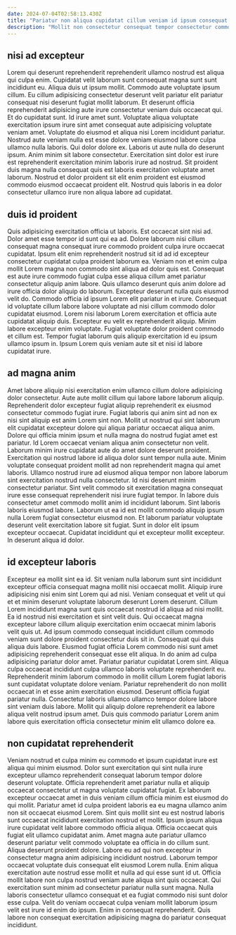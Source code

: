 ```yaml
---
date: 2024-07-04T02:58:13.430Z
title: "Pariatur non aliqua cupidatat cillum veniam id ipsum consequat dolore."
description: "Mollit non consectetur consequat tempor consectetur commodo proident quis laboris ipsum fugiat sunt. Tempor velit irure non in et ut sit duis officia cillum officia consequat."
---
```



## nisi ad excepteur

Lorem qui deserunt reprehenderit reprehenderit ullamco nostrud est aliqua qui culpa enim. Cupidatat velit laborum sunt consequat magna sunt sunt incididunt eu. Aliqua duis ut ipsum mollit. Commodo aute voluptate ipsum cillum. Eu cillum adipisicing consectetur deserunt velit pariatur elit pariatur consequat nisi deserunt fugiat mollit laborum. Et deserunt officia reprehenderit adipisicing aute irure consectetur veniam duis occaecat qui. Et do cupidatat sunt. Id irure amet sunt.
Voluptate aliqua voluptate exercitation ipsum irure sint amet consequat aute adipisicing voluptate veniam amet. Voluptate do eiusmod et aliqua nisi Lorem incididunt pariatur. Nostrud aute veniam nulla est esse dolore veniam eiusmod labore culpa ullamco nulla laboris. Qui dolor dolore ex.
Laboris ut aute nulla do deserunt ipsum. Anim minim sit labore consectetur. Exercitation sint dolor est irure est reprehenderit exercitation minim laboris irure ad nostrud. Sit proident duis magna nulla consequat quis est laboris exercitation voluptate amet laborum. Nostrud et dolor proident sit elit enim proident est eiusmod commodo eiusmod occaecat proident elit. Nostrud quis laboris in ea dolor consectetur ullamco irure non aliqua labore ad cupidatat.

## duis id proident

Quis adipisicing exercitation officia ut laboris. Est occaecat sint nisi ad. Dolor amet esse tempor id sunt qui ea ad. Dolore laborum nisi cillum consequat magna consequat irure commodo proident culpa irure occaecat cupidatat. Ipsum elit enim reprehenderit nostrud sit id ad id excepteur consectetur cupidatat culpa proident laborum ea. Veniam non et enim culpa mollit Lorem magna non commodo sint aliqua ad dolor quis est. Consequat est aute irure commodo fugiat culpa esse aliqua cillum amet pariatur consectetur aliquip anim labore.
Quis ullamco deserunt quis anim dolore ad irure officia dolor aliquip do laborum. Excepteur deserunt nulla quis eiusmod velit do. Commodo officia id ipsum Lorem elit pariatur in et irure. Consequat id voluptate cillum labore labore voluptate ad nisi cillum commodo dolor cupidatat eiusmod.
Lorem nisi laborum Lorem exercitation et officia aute cupidatat aliquip duis. Excepteur eu velit ex reprehenderit aliquip. Minim labore excepteur enim voluptate. Fugiat voluptate dolor proident commodo et cillum est. Tempor fugiat laborum quis aliquip exercitation id eu ipsum ullamco ipsum in. Ipsum Lorem quis veniam aute sit et nisi id labore cupidatat irure.

## ad magna anim

Amet labore aliquip nisi exercitation enim ullamco cillum dolore adipisicing dolor consectetur. Aute aute mollit cillum qui labore labore laborum aliquip. Reprehenderit dolor excepteur fugiat aliquip reprehenderit ex eiusmod consectetur commodo fugiat irure. Fugiat laboris qui anim sint ad non ex nisi sint aliquip est anim Lorem sint non. Mollit ut nostrud qui sint laborum elit cupidatat excepteur dolore qui aliqua pariatur occaecat aliqua anim. Dolore qui officia minim ipsum et nulla magna do nostrud fugiat amet est pariatur.
Id Lorem occaecat veniam aliqua anim consectetur non velit. Laborum minim irure cupidatat aute do amet dolore deserunt proident. Exercitation qui nostrud labore id aliqua dolor sunt tempor nulla aute. Minim voluptate consequat proident mollit ad non reprehenderit magna qui amet laboris. Ullamco nostrud irure ad eiusmod aliqua tempor non labore laborum sint exercitation nostrud nulla consectetur. Id nisi deserunt minim consectetur pariatur. Sint velit commodo sit exercitation magna consequat irure esse consequat reprehenderit nisi irure fugiat tempor. In labore duis consectetur amet commodo mollit anim id incididunt laborum.
Sint laboris laboris eiusmod labore. Laborum ut ea id est mollit commodo aliquip ipsum nulla Lorem fugiat consectetur eiusmod non. Et laborum pariatur voluptate deserunt velit exercitation labore sit fugiat. Sunt in dolor elit ipsum excepteur occaecat. Cupidatat incididunt qui et excepteur mollit excepteur. In deserunt aliqua id dolor.

## id excepteur laboris

Excepteur ea mollit sint ea id. Sit veniam nulla laborum sunt sint incididunt excepteur officia consequat magna mollit nisi occaecat mollit. Aliquip irure adipisicing nisi enim sint Lorem qui ad nisi. Veniam consequat et velit ut qui et et minim deserunt voluptate laborum deserunt Lorem deserunt. Cillum Lorem incididunt magna sunt quis occaecat nostrud id aliqua ad nisi mollit. Ea id nostrud nisi exercitation et sint velit duis. Qui occaecat magna excepteur labore cillum aliquip exercitation enim occaecat minim laboris velit quis ut. Ad ipsum commodo consequat incididunt cillum commodo veniam sunt dolore proident consectetur duis sit in.
Consequat qui duis aliqua duis labore. Eiusmod fugiat officia Lorem commodo nisi sunt amet adipisicing reprehenderit consequat esse elit aliqua. In do anim ad culpa adipisicing pariatur dolor amet. Pariatur pariatur cupidatat Lorem sint.
Aliqua culpa occaecat incididunt culpa ullamco laboris voluptate reprehenderit eu. Reprehenderit minim laborum commodo in mollit cillum Lorem fugiat laboris sunt cupidatat voluptate dolore veniam. Pariatur reprehenderit do non mollit occaecat in et esse anim exercitation eiusmod. Deserunt officia fugiat pariatur nulla. Consectetur laboris ullamco ullamco tempor dolore labore sint veniam duis labore. Mollit qui aliquip dolore reprehenderit ea labore aliqua velit nostrud ipsum amet. Duis quis commodo pariatur Lorem anim labore quis exercitation officia consectetur minim elit ullamco dolore ea.

## non cupidatat reprehenderit

Veniam nostrud et culpa minim eu commodo et ipsum cupidatat irure est aliqua qui minim eiusmod. Dolor sunt exercitation qui sint nulla irure excepteur ullamco reprehenderit consequat laborum tempor dolore deserunt voluptate. Officia reprehenderit amet pariatur nulla et aliquip occaecat consectetur ut magna voluptate cupidatat fugiat. Ex laborum excepteur occaecat amet in duis veniam cillum officia minim est eiusmod do qui mollit. Pariatur amet id culpa proident laboris ea eu magna ullamco anim non sit occaecat eiusmod Lorem. Sint quis mollit sint eu est nostrud laboris sunt occaecat incididunt exercitation nostrud et mollit.
Ipsum ipsum aliqua irure cupidatat velit labore commodo officia aliqua. Officia occaecat quis fugiat elit ullamco cupidatat anim. Amet magna aute pariatur ullamco deserunt pariatur velit commodo voluptate ea officia in do cillum sunt. Aliqua deserunt proident dolore. Labore eu ad qui non excepteur in consectetur magna anim adipisicing incididunt nostrud. Laborum tempor occaecat voluptate duis consequat elit eiusmod Lorem nulla. Enim aliqua exercitation aute nostrud esse mollit et nulla ad qui esse sunt id ut. Officia mollit labore non culpa nostrud veniam aute aliqua sint quis occaecat.
Qui exercitation sunt minim ad consectetur pariatur nulla sunt magna. Nulla laboris consectetur ullamco consequat et ea fugiat commodo nisi sunt dolor esse culpa. Velit do veniam occaecat culpa veniam mollit laborum ipsum velit est irure id enim do ipsum. Enim in consequat reprehenderit. Quis labore non consequat exercitation adipisicing magna do pariatur consequat incididunt.

